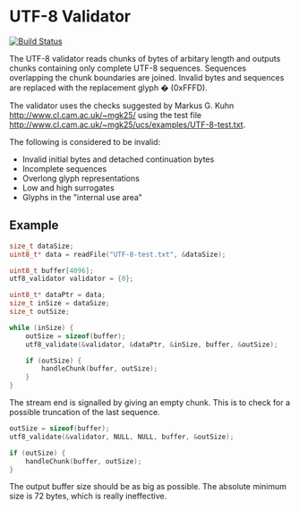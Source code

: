 UTF-8 Validator
===============

[![Build Status](https://api.travis-ci.org/detomon/utf8-validator.svg?branch=master)](https://travis-ci.org/detomon/utf8-validator)

The UTF-8 validator reads chunks of bytes of arbitary length and outputs
chunks containing only complete UTF-8 sequences. Sequences overlapping the
chunk boundaries are joined. Invalid bytes and sequences are replaced with
the replacement glyph � (0xFFFD).

The validator uses the checks suggested by Markus G. Kuhn
<http://www.cl.cam.ac.uk/~mgk25/> using the test file
<http://www.cl.cam.ac.uk/~mgk25/ucs/examples/UTF-8-test.txt>.

The following is considered to be invalid:

- Invalid initial bytes and detached continuation bytes
- Incomplete sequences
- Overlong glyph representations
- Low and high surrogates
- Glyphs in the "internal use area"

## Example

```c
size_t dataSize;
uint8_t* data = readFile("UTF-8-test.txt", &dataSize);

uint8_t buffer[4096];
utf8_validator validator = {0};

uint8_t* dataPtr = data;
size_t inSize = dataSize;
size_t outSize;

while (inSize) {
    outSize = sizeof(buffer);
    utf8_validate(&validator, &dataPtr, &inSize, buffer, &outSize);

    if (outSize) {
        handleChunk(buffer, outSize);
    }
}
```

The stream end is signalled by giving an empty chunk. This is to check for a possible truncation of the last sequence.

```c
outSize = sizeof(buffer);
utf8_validate(&validator, NULL, NULL, buffer, &outSize);

if (outSize) {
    handleChunk(buffer, outSize);
}
```

The output buffer size should be as big as possible. The absolute minimum size
is 72 bytes, which is really ineffective.
